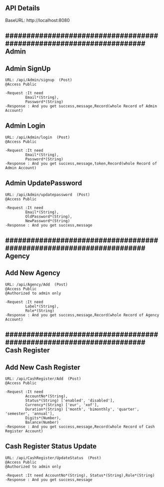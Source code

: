 ## API Details 

 BaseURL: http://localhost:8080

## ##################################################################### Admin ##

##  Admin SignUp
    URL: /api/Admin/signup  (Post)
    @Access Public

    -Request :It need
             Email*(String), 
             Password*(String)
    -Response : And you get success,message,Record(whole Record of Admin Account)
    
 ##  Admin Login
    URL: /api/Admin/login  (Post)
    @Access Public

    -Request :It need
             Email*(String), 
             Password*(String)
    -Response : And you get success,message,token,Record(whole Record of Admin Account)   

 ##  Admin UpdatePassword
    URL: /api/Admin/updatepassword  (Post)
    @Access Public

    -Request :It need
             Email*(String), 
             OldPassword*(String),
             NewPassword*(String)
    -Response : And you get success,message     


## ##################################################################### Agency ## 


## Add New Agency
    URL: /api/Agency/Add  (Post)
    @Access Public
    @Authorized to admin only

    -Request :It need
             Label*(String),
             Role*(String)
    -Response : And you get success,message,Record(whole Record of Agency Account)


## ##################################################################### Cash Register ##


 ## Add New Cash Register
    URL: /api/CashRegister/Add  (Post)
    @Access Public

    -Request :It need
             AccountNo*(String), 
             Status*(String) ['enabled', 'disabled'],
             Currency*(String) ['eur', 'xof'],
             Duration*(String) ['month', 'bimonthly', 'quarter', 'semester', 'annual'],
             Digits*(Number),
             Balance(Number)
    -Response : And you get success,message,Record(whole Record of Cash Register Account)

## Cash Register Status Update
    URL: /api/CashRegister/UpdateStatus  (Post)
    @Access Public
    @Authorized to admin only

    -Request :It need AccountNo*(String), Status*(String),Role*(String)
    -Response : And you get success,message

